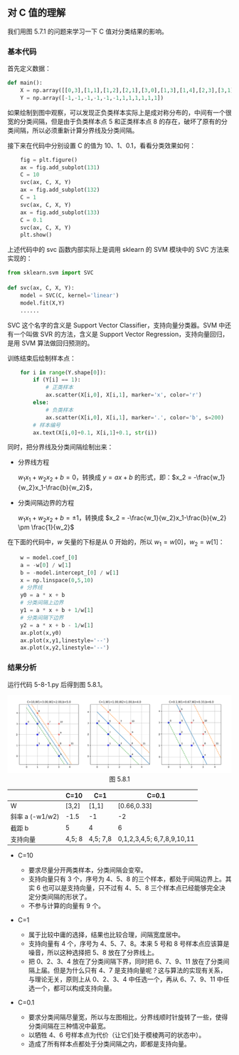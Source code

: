 ## 对 C 值的理解

我们用图 5.7.1 的问题来学习一下 C 值对分类结果的影响。

### 基本代码

首先定义数据：

```Python
def main():
    X = np.array([[0,3],[1,1],[1,2],[2,1],[3,0],[1,3],[1,4],[2,3],[3,1],[3,2],[3,3],[4,1]])
    Y = np.array([-1,-1,-1,-1,-1,-1,1,1,1,1,1,1])
```

如果绘制到图中观察，可以发现正负类样本实际上是成对称分布的，中间有一个很宽的分类间隔，但是由于负类样本点 5 和正类样本点 8 的存在，破坏了原有的分类间隔，所以必须重新计算分界线及分类间隔。

接下来在代码中分别设置 C 的值为 10、1、0.1，看看分类效果如何：

```Python
    fig = plt.figure()
    ax = fig.add_subplot(131)
    C = 10
    svc(ax, C, X, Y)
    ax = fig.add_subplot(132)
    C = 1
    svc(ax, C, X, Y)
    ax = fig.add_subplot(133)
    C = 0.1
    svc(ax, C, X, Y)
    plt.show()
```

上述代码中的 svc 函数内部实际上是调用 sklearn 的 SVM 模块中的 SVC 方法来实现的：

```Python
from sklearn.svm import SVC

def svc(ax, C, X, Y):
    model = SVC(C, kernel='linear')
    model.fit(X,Y)
    ......
```
SVC 这个名字的含义是 Support Vector Classifier，支持向量分类器。SVM 中还有一个叫做 SVR 的方法，含义是 Support Vector Regression，支持向量回归，是用 SVM 算法做回归预测的。

训练结束后绘制样本点：

```Python
    for i in range(Y.shape[0]):
        if (Y[i] == 1):
            # 正类样本
            ax.scatter(X[i,0], X[i,1], marker='x', color='r')
        else:
            # 负类样本
            ax.scatter(X[i,0], X[i,1], marker='.', color='b', s=200)
        # 样本编号
        ax.text(X[i,0]+0.1, X[i,1]+0.1, str(i))
```

同时，把分界线及分类间隔绘制出来：

- 分界线方程
  
  $w_1 x_1 + w_2 x_2 + b = 0$，转换成 $y=ax+b$ 的形式，即：$x_2 = -\frac{w_1}{w_2}x_1-\frac{b}{w_2}$，

- 分类间隔边界的方程

  $w_1 x_1 + w_2 x_2 + b = \pm 1$，转换成 $x_2 = -\frac{w_1}{w_2}x_1-\frac{b}{w_2} \pm \frac{1}{w_2}$

在下面的代码中，$w$ 矢量的下标是从 0 开始的，所以 $w_1 = w[0]，w_2=w[1]$：


```Python
    w = model.coef_[0]
    a = -w[0] / w[1]
    b = -model.intercept_[0] / w[1]
    x = np.linspace(0,5,10)
    # 分界线
    y0 = a * x + b
    # 分类间隔上边界
    y1 = a * x + b + 1/w[1]
    # 分类间隔下边界
    y2 = a * x + b - 1/w[1]
    ax.plot(x,y0)
    ax.plot(x,y1,linestyle='--')
    ax.plot(x,y2,linestyle='--')
```

### 结果分析

运行代码 5-8-1.py 后得到图 5.8.1。

<img src="./images/5-8-1.png" />

<center>图 5.8.1 </center>

||C=10|C=1|C=0.1|
|--|--|--|--|
|W|[3,2]|[1,1]|[0.66,0.33]|
|斜率 a (-w1/w2)|-1.5|-1|-2|
|截距 b|5|4|6|
|支持向量|4,5; 8|4,5; 7,8|0,1,2,3,4,5; 6,7,8,9,10,11|

- C=10

  - 要求尽量分开两类样本，分类间隔会变窄。
  - 支持向量只有 3 个，序号为 4、5、8 的三个样本，都处于间隔边界上。其实 6 也可以是支持向量，只不过有 4、5、8 三个样本点已经能够完全决定分类间隔的形状了。
  - 不参与计算的向量有 9 个。

- C=1

  - 属于比较中庸的选择，结果也比较合理，间隔宽度居中。
  - 支持向量有 4 个，序号为 4、5、7、8。本来 5 号和 8 号样本点应该算是噪音，所以这种选择把 5、8 放在了分界线上。
  - 把 0、2、3、4 放在了分类间隔下界，同时把 6、7、9、11 放在了分类间隔上届。但是为什么只有 4、7 是支持向量呢？这与算法的实现有关系，与理论无关，原则上从 0、2、3、4 中任选一个，再从 6、7、9、11 中任选一个，都可以构成支持向量。

- C=0.1

  - 要求分类间隔尽量宽，所以与左图相比，分界线顺时针旋转了一些，使得分类间隔在三种情况中最宽。
  - 以牺牲 4、6 号样本点为代价（让它们处于模棱两可的状态中）。
  - 造成了所有样本点都处于分类间隔之内，即都是支持向量。

